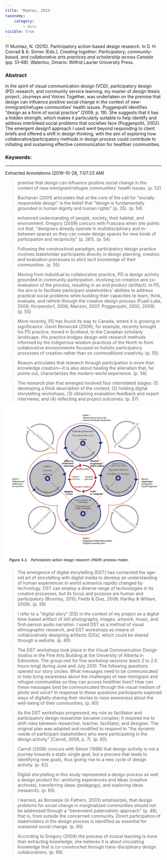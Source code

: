 ```yaml
---
title: 'Mumtaz, 2015'
taxonomy:
    category:
        - docs
visible: true
---
```


!!! Mumtaz, N. (2015). Participatory action-based design research. In D. H. Conrad & A. Sinner (Eds.), *Creating together: Participatory, community-based, and collaborative arts practices and scholarship across Canada* (pp. 51–68). Waterloo, Ontario: Wilfrid Laurier University Press.



### Abstract

In the spirit of visual communication design (VCD), participatory design (PD) research, and community service learning, my master of design thesis project, Journeys and Voices Together, was undertaken on the premise that design can influence positive social change in the context of new-immigrant/refugee communities’ health issues. Poggenpohl identifies “design as a form of social practice” (2009, p. 19). She suggests that it has a hidden strength, which makes it particularly suitable to help identify and address interlinked social problems that societies face (Poggenpohl, 2002). The emergent design1 approach I used went beyond responding to client briefs and offered a shift in design thinking, with the aim of exploring how collaborative/participatory methods in design process could contribute to initiating and sustaining effective communication for healthier communities.

### Keywords:

---




Extracted Annotations (2019-10-28, 7:07:23 AM)

> premise that design can influence positive social change in the context of new-immigrant/refugee communities' health issues. (p. 52)

> Buchanan (2001) articulates that at the core of the call for "socially responsible design" is the belief that "design is fundamentally grounded in human dignity and human rights" (p. 35). (p. 54)

> enhanced understanding of people, society, their habitat, and environment. Gregory (2009) concurs with Frascara when she points out that, "designers already operate in multidisciplinary and in-between spaces so they can create design spaces for new kinds of participation and reciprocity" (p. 261). (p. 54)

> Following the constructivist paradigm, participatory design practice involves stakeholder participants directly in design planning, creation, and evaluation processes to elicit tacit knowledge of their communities. (p. 55)

> Moving from individual to collaborative practice, PD is design activity grounded in community participation, involving co-creation and co-evaluation of the process, resulting in an end product (artifact). In PD, the aim is to facilitate participant stakeholders' abilities to address practical social problems while building their capacities to learn, think, evaluate, and rethink through the creative design process (Fuad-Luke, 2009; Kirrpendorf, 2006; Manzini, 2007; Poggenpohl, 2002, 2009). (p. 55)

> More recently, PD has found its way to Canada, where it is growing in significance. Gavin Renwick4 (2006), for example, recently brought his PD practice, honed in Scotland, to the Canadian scholarly landscape. His practice bridges design with research methods informed by the Indigenous wisdom practices of the North to form collaborative envisionments focused on holistic participatory processes of creation rather than on commoditized creativity. (p. 55)

> Reason articulates that research through participation is more than knowledge creation—it is also about healing the alienation that, he points out, characterizes the modern-world experience. (p. 56)

> The research plan that emerged involved four interrelated stages: (1) developing a thick description of the context; (2) holding digital storytelling workshops; (3) obtaining evaluation feedback and expert interviews; and (4) reflecting and project outcomes. (p. 57)

![](padr-process-model.png)

> The emergence of digital storytelling (DST) has connected the age-old art of storytelling with digital media to develop an understanding of human experiences in world scenarios rapidly changed by technology. DST can employ a diverse range of technologies in its creative processes, but its focus and purpose are human and participatory (Bromley, 2010; Fields & Diaz, 2008; Hartley & William, 2009). (p. 59)

> I refer to a "digital story" (DS) in the context of my project as a digital time-based artifact of still photographs, images, artwork, music, and first-person audio narration. I used DST as a method of visual ethnographic research, and DST workshops as means of collaboratively designing artifacts (DSs), which could be shared through a website. (p. 60)

> The DST workshops took place in the Visual Communication Design studios in the Fine Arts Building at the University of Alberta in Edmonton. The group met for five workshop sessions (each 2 to 2.5 hours long) during June and July 2010. The following questions opened our story circles: What messages need to be communicated to help bring awareness about the challenges of new-immigrant and refugee communities so they can access healthier lives? How can these messages best be communicated through the visual medium of photo and voice? In response to these questions participants explored ways of digitally sharing their stories to raise awareness about the well-being of their communities. (p. 60)

> As the DST workshops progressed, my role as facilitator and participatory design researcher became complex; it required me to shift roles between researcher, teacher, facilitator, and designer. The original plan was adapted and modified to respond to "the dynamic needs of participant stakeholders who were participating in the design activity" (Carroll, 2006, p. 7). (p. 60)

> Carroll (2006) concurs with Simon (1996) that design activity is not a journey towards a static single goal, but a process that leads to identifying new goals, thus giving rise to a new cycle of design activity. (p. 62)

> Digital storytelling in this study represented a design process as well a design product for: archiving experiences and ideas (creative archives), transferring ideas (pedagogy), and exploring ideas (research). (p. 65)

> I learned, as Bonsiepe (in Fathers, 2003) emphasizes, that design problems for social change in marginalized communities should not be addressed through a "benevolent paternalistic approach" (p. 48), that is, from outside the concerned community. Direct participation of stakeholders in the design process is identified as essential for sustained social change. (p. 65)

> According to Gregory (2009) the process of mutual learning is more than extracting knowledge; she believes it is about circulating knowledge that is co-constructed through trans-disciplinary design collaborations. (p. 66)
